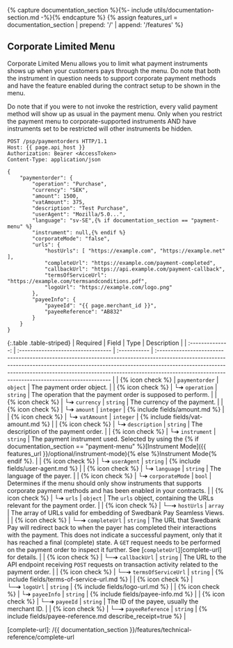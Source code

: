 {% capture documentation_section %}{%- include utils/documentation-section.md -%}{% endcapture %}
{% assign features_url = documentation_section | prepend: '/' | append: '/features' %}

## Corporate Limited Menu

Corporate Limited Menu allows you to limit what payment instruments shows up
when your customers pays through the menu. Do note that both the instrument in
question needs to support corporate payment methods and have the feature
enabled during the contract setup to be shown in the menu.

Do note that if you were to not invoke the restriction, every valid payment
method will show up as usual in the payment menu. Only when you restrict the
payment menu to corporate-supported instruments AND have instruments set to
be restricted will other instruments be hidden.

```http
POST /psp/paymentorders HTTP/1.1
Host: {{ page.api_host }}
Authorization: Bearer <AccessToken>
Content-Type: application/json

{
    "paymentorder": {
        "operation": "Purchase",
        "currency": "SEK",
        "amount": 1500,
        "vatAmount": 375,
        "description": "Test Purchase",
        "userAgent": "Mozilla/5.0...",
        "language": "sv-SE",{% if documentation_section == "payment-menu" %}
        "instrument": null,{% endif %}
        "corporateMode": "false",
        "urls": {
            "hostUrls": [ "https://example.com", "https://example.net" ],
            "completeUrl": "https://example.com/payment-completed",
            "callbackUrl": "https://api.example.com/payment-callback",
            "termsOfServiceUrl": "https://example.com/termsandconditions.pdf",
            "logoUrl": "https://example.com/logo.png"
        },
        "payeeInfo": {
            "payeeId": "{{ page.merchant_id }}",
            "payeeReference": "AB832"
        }
    }
}
```

{:.table .table-striped}
|     Required     | Field                              | Type         | Description                                                                                                                                                                                                                                                                                              |
| :--------------: | :--------------------------------- | :----------- | :------------------------------------------------------------------------------------------------------------------------------------------------------------------------------------------------------------------------------------------------------------------------------------------------------- |
| {% icon check %} | `paymentorder`                     | `object`     | The payment order object.                                                                                                                                                                                                                                                                                |
| {% icon check %} | └➔&nbsp;`operation`                | `string`     | The operation that the payment order is supposed to perform.                                                                                                                                                                                                                                             |
| {% icon check %} | └➔&nbsp;`currency`                 | `string`     | The currency of the payment.                                                                                                                                                                                                                                                                             |
| {% icon check %} | └➔&nbsp;`amount`                   | `integer`    | {% include fields/amount.md %}                                                                                                                                                                                                                                                                |
| {% icon check %} | └➔&nbsp;`vatAmount`                | `integer`    | {% include fields/vat-amount.md %}                                                                                                                                                                                                                                                             |
| {% icon check %} | └➔&nbsp;`description`              | `string`     | The description of the payment order.                                                                                                                                                                                                                                                                    |
| {% icon check %} | └➔&nbsp;`instrument`               | `string`     | The payment instrument used. Selected by using the {% if documentation_section == "payment-menu" %}[Instrument Mode]({{ features_url }}/optional/instrument-mode){% else %}Instrument Mode{% endif %}.                                                                                                   |
| {% icon check %} | └➔&nbsp;`userAgent`                | `string`     | {% include fields/user-agent.md %}                                                                                                                                                                                                                                                                             |
| {% icon check %} | └➔&nbsp;`language`                 | `string`     | The language of the payer.                                                                                                                                                                                                                                                                               |
| {% icon check %} | └➔&nbsp;`corporateMode`                 | `bool`     | Determines if the menu should only show instruments that supports corporate payment methods and has been enabled in your contracts.                                                                                                                                                                                                                                                                            |
| {% icon check %} | └➔&nbsp;`urls`                     | `object`     | The `urls` object, containing the URLs relevant for the payment order.                                                                                                                                                                                                                                   |
| {% icon check %} | └─➔&nbsp;`hostUrls`                | `array`      | The array of URLs valid for embedding of Swedbank Pay Seamless Views.                                                                                                                                                                                                                                    |
| {% icon check %} | └─➔&nbsp;`completeUrl`             | `string`     | The URL that Swedbank Pay will redirect back to when the payer has completed their interactions with the payment. This does not indicate a successful payment, only that it has reached a final (complete) state. A `GET` request needs to be performed on the payment order to inspect it further. See [`completeUrl`][complete-url] for details.  |
| {% icon check %} | └─➔&nbsp;`callbackUrl`             | `string`     | The URL to the API endpoint receiving `POST` requests on transaction activity related to the payment order.                                                                                                                                                                                              |
| {% icon check %} | └─➔&nbsp;`termsOfServiceUrl`       | `string`     | {% include fields/terms-of-service-url.md %}                                                                                                                                                                                                                                                     |
| {% icon check %} | └─➔&nbsp;`logoUrl`                 | `string`     | {% include fields/logo-url.md %}                                                                                                                                                                                                                                                               |
| {% icon check %} | └➔&nbsp;`payeeInfo`                | `string`     | {% include fields/payee-info.md %}                                                                                                                                                                                                                                                             |
| {% icon check %} | └─➔&nbsp;`payeeId`                 | `string`     | The ID of the payee, usually the merchant ID.                                                                                                                                                                                                                                                            |
| {% icon check %} | └─➔&nbsp;`payeeReference`          | `string` | {% include fields/payee-reference.md describe_receipt=true %}                                                                                                                                                                                                                                 |

[complete-url]: /{{ documentation_section }}/features/technical-reference/complete-url

